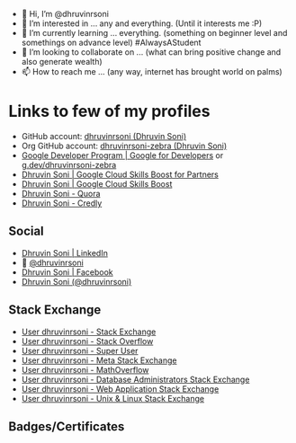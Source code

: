 - 👋 Hi, I’m @dhruvinrsoni
- 👀 I’m interested in ... any and everything. (Until it interests me :P)
- 🌱 I’m currently learning ... everything. (something on beginner level and somethings on advance level) #AlwaysAStudent
- 💞️ I’m looking to collaborate on ... (what can bring positive change and also generate wealth)
- 📫 How to reach me ... (any way, internet has brought world on palms)

<!---
dhruvinrsoni/dhruvinrsoni is a ✨ special ✨ repository because its `README.md` (this file) appears on your GitHub profile.
You can click the Preview link to take a look at your changes.
--->

# Links to few of my profiles
- GitHub account: [dhruvinrsoni (Dhruvin Soni)](https://github.com/dhruvinrsoni)
- Org GitHub account: [dhruvinrsoni-zebra (Dhruvin Soni)](https://github.com/dhruvinrsoni-zebra)
- [Google Developer Program \| Google for Developers](https://developers.google.com/profile/u/dhruvinrsoni-zebra) or [g.dev/dhruvinrsoni-zebra](https://g.dev/dhruvinrsoni-zebra)
- [Dhruvin Soni \| Google Cloud Skills Boost for Partners](https://partner.cloudskillsboost.google/public_profiles/963de973-47b9-49f7-85c4-8cd882b597e3)
- [Dhruvin Soni \| Google Cloud Skills Boost](https://www.cloudskillsboost.google/public_profiles/963de973-47b9-49f7-85c4-8cd882b597e3)
- [Dhruvin Soni - Quora](https://www.quora.com/profile/Dhruvin-Soni-1/)
- [Dhruvin Soni - Credly](https://credly.com/users/dhruvinrsoni)

## Social
- [Dhruvin Soni \| LinkedIn](https://www.linkedin.com/in/dhruvinrsoni)
- 🐤 [@dhruvinrsoni](https://twitter.com/dhruvinrsoni)
- [Dhruvin Soni \| Facebook](https://www.facebook.com/dhruvinrsoni)
- [Dhruvin Soni (@dhruvinrsoni)](https://www.instagram.com/dhruvinrsoni)

## Stack Exchange
- [User dhruvinrsoni - Stack Exchange](https://stackexchange.com/users/9085620/dhruvinrsoni?tab=accounts)
- [User dhruvinrsoni - Stack Overflow](https://stackoverflow.com/users/15077282/dhruvinrsoni)
- [User dhruvinrsoni - Super User](https://superuser.com/users/1266803/dhruvinrsoni)
- [User dhruvinrsoni - Meta Stack Exchange](https://meta.stackexchange.com/users/929110/dhruvinrsoni)
- [User dhruvinrsoni - MathOverflow](https://mathoverflow.net/users/173328/dhruvinrsoni)
- [User dhruvinrsoni - Database Administrators Stack Exchange](https://dba.stackexchange.com/users/225107/dhruvinrsoni)
- [User dhruvinrsoni - Web Application Stack Exchange](https://webapps.stackexchange.com/users/269046/dhruvinrsoni)
- [User dhruvinrsoni - Unix & Linux Stack Exchange](https://unix.stackexchange.com/users/586729/dhruvinrsoni)

## Badges/Certificates

<div data-iframe-width='150' data-iframe-height='270' data-share-badge-id='82e2663e-909e-493d-b28f-617ba4627a71' data-share-badge-host='https://www.credly.com'></div><script type='text/javascript' async src='https://cdn.credly.com/assets/utilities/embed.js'></script>

